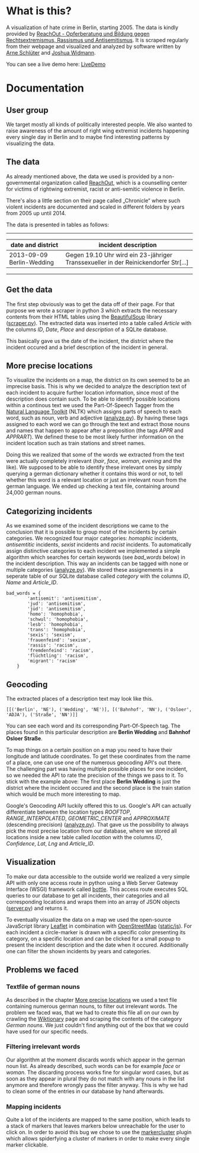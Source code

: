 # What is this?
A visualization of hate crime in Berlin, starting 2005.
The data is kindly provided by [ReachOut - Opferberatung und Bildung gegen Rechtsextremismus, Rassismus und Antisemitismus](http://www.reachoutberlin.de).
It is scraped regularly from their webpage and visualized and analyzed by software written by [Arne Schlüter](https://github.com/aesthaddicts) and [Joshua Widmann](https://github.com/jshwdmnn).

You can see a live demo here: [LiveDemo](http://arne.schlueter.is/working-on/berliner-winter/)

# Documentation
## User group
We target mostly all kinds of politically interested people. We also wanted to raise awareness of the amount of right wing extremist incidents happening every single day in Berlin and to maybe find interesting patterns by visualizing the data.

## The data
As already mentioned above, the data we used is provided by a non-governmental organization called [ReachOut](http://www.reachoutberlin.de), which is a counselling center for victims of rightwing extremist, racist or anti-semitic violence in Berlin.

There's also a little section on their page called „Chronicle“ where such violent incidents are documented and scaled in different folders by years from 2005 up until 2014.

The data is presented in tables as follows:

-------------------------------------------------------------------------------------------------------------------
| date and district         | incident description                                                                |
----------------------------|--------------------------------------------------------------------------------------
| 2013-09-09 Berlin-Wedding | Gegen 19.10 Uhr wird ein 23-jähriger Transsexueller in der Reinickendorfer Str[...] |
-------------------------------------------------------------------------------------------------------------------

## Get the data
The first step obviously was to get the data off of their page. For that purpose we wrote a scraper in python 3 which extracts the necessary contents from their HTML tables using the [BeautifulSoup](http://www.crummy.com/software/BeautifulSoup/) library ([scraper.py](scraper/scraper.py)). The extracted data was inserted into a table called *Article* with the columns *ID*, *Date*, *Place* and *description* of a SQLite database.

This basically gave us the date of the incident, the district where the incident occured and a brief description of the incident in general.

## More precise locations
To visualize the incidents on a map, the district on its own seemed to be an imprecise basis. This is why we decided to analyze the description text of each incident to acquire further location information, since most of the description does contain such. To be able to identify possible locations within a continous text we used the Part-Of-Speech Tagger from the [Natural Language Toolkit](http://www.nltk.org/) (NLTK) which assigns parts of speech to each word, such as noun, verb and adjective ([analyze.py](analyze.py)). By having these tags assigned to each word we can go through the text and extract those nouns and names that happen to appear after a preposition (the tags *APPR* and *APPRART*). We defined these to be most likely further information on the incident location such as train stations and street names.

Doing this we realized that some of the words we extracted from the text were actually completely irrelevant (*hair*, *face*, *woman*, *evening* and the like). We supposed to be able to identify these irrelevant ones by simply querying a german dictionary whether it contains this word or not, to tell whether this word is a relevant location or just an irrelevant noun from the german language. We ended up checking a text file, containing around 24,000 german nouns.

## Categorizing incidents
As we examined some of the incident descriptions we came to the conclusion that it is possible to group most of the incidents by certain categories. We recognized four major categories: *homophic* incidents, *antisemtitic* incidents, *sexist* incidents and *racist* incidents. To automatically assign distinctive categories to each incident we implemented a simple algorithm which searches for certain keywords (see *bad_words* below) in the incident description. This way an incidents can be tagged with none or multiple categories ([analyze.py](analyze.py)). We stored these assignements in a seperate table of our SQLite database called *category* with the columns *ID*, *Name* and *Article_ID*.

```
bad_words = {
        'antisemit': 'antisemitism',
        'jud': 'antisemitism',
        'jüd': 'antisemitism',
        'homo': 'homophobia',
        'schwul': 'homophobia',
        'lesb': 'homophobia',
        'trans': 'homophobia',
        'sexis': 'sexism',
        'frauenfeind': 'sexism',
        'rassis': 'racism',
        'fremdenfeind': 'racism',
        'flüchtling': 'racism',
        'migrant': 'racism'
    }
```

## Geocoding
The extracted places of a description text may look like this.
```
[[('Berlin', 'NE'), ('Wedding', 'NE')], [('Bahnhof', 'NN'), ('Osloer', 'ADJA'), ('Straße', 'NN')]]
```

You can see each word and its corresponding Part-Of-Speech tag. The places found in this particular description are **Berlin Wedding** and **Bahnhof Osloer Straße**.

To map things on a certain position on a map you need to have their longitude and latitude coordinates. To get these coordinates from the name of a place, one can use one of the numerous geocoding API's out there. The challenging part was having multiple possible places for one incident, so we needed the API to rate the precision of the things we pass to it. To stick with the example above: The first place **Berlin Wedding** is just the district where the incident occured and the second place is the train station which would be much more interesting to map.

Google's Geocoding API luckily offered this to us. Google's API can actually differentiate between the location types *ROOFTOP*, *RANGE_INTERPOLATED*, *GEOMETRIC_CENTER* and *APPROXIMATE* (descending precision) ([analyze.py](analyze.py)). That gave us the possibility to always pick the most precise location from our database, where we stored all locations inside a new table called *location* with the columns *ID*, *Confidence*, *Lat*, *Lng* and *Article_ID*.

## Visualization
To make our data accessible to the outside world we realized a very simple API with only one access route in python using a Web Server Gateway Interface (WSGI) framework called [bottle](http://bottlepy.org/docs/dev/index.html). This access route executes SQL queries to our database to get all incidents, their categories and all corresponding locations and wraps them into an array of JSON objects ([server.py](server.py)) and returns it.

To eventually visualize the data on a map we used the open-source JavaScript library [Leaflet](http://leafletjs.com/) in combination with [OpenStreetMap](http://www.openstreetmap.org/#map=5/51.500/-0.100) ([static/js](static/js)). For each incident a circle-marker is drawn with a specific color presenting its category, on a specific location and can be clicked for a small popup to present the incident description and the date when it occured. Additionally one can filter the shown incidents by years and categories.

## Problems we faced
### Textfile of german nouns
As described in the chapter [More precise locations](https://github.com/heyarne/OpenData#more-precise-locations) we used a text file containing numerous german nouns, to filter out irrelevant words. The problem we faced was, that we had to create this file all on our own by crawling the [Wiktionary](http://en.wiktionary.org/w/index.php?title=Category%3AGerman_nouns) page and scraping the contents of the category *German nouns*. We just couldn't find anything out of the box that we could have used for our specific needs.

### Filtering irrelevant words
Our algorithm at the moment discards words which appear in the german noun list. As already described, such words can be for example *face* or *woman*. The discarding process works fine for singular word cases, but as soon as they appear in plural they do not match with any nouns in the list anymore and therefore wrongly pass the filter anyway. This is why we had to clean some of the entries in our database by hand afterwards.

### Mapping incidents
Quite a lot of the incidents are mapped to the same position, which leads to a stack of markers that leaves markers below unreachable for the user to click on. In order to avoid this bug we chose to use the [markercluster](https://github.com/Leaflet/Leaflet.markercluster) plugin which allows spiderfying a cluster of markers in order to make every single marker clickable.

<!-- In order to set up the tables you have to create them first. This is done quite easily using the `python` interpreter:
```python
from models import *
create_tables()
``` -->
